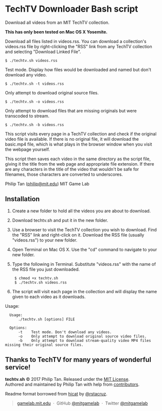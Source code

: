 # TechTV Downloader Bash script

Download all videos from an MIT TechTV collection.

**This has only been tested on Mac OS X Yosemite.**

Download all files listed in videos.rss. You can download a collection's videos.rss file by right-clicking the "RSS" link from any TechTV collection and selecting "Download Linked File".

    $ ./techtv.sh videos.rss
    
Test mode. Display how files would be downloaded and named but don't download any video.

    $ ./techtv.sh -t videos.rss
    
Only attempt to download original source files.

    $ ./techtv.sh -o videos.rss
    
Only attempt to download files that are missing originals but were transcoded to stream.

    $ ./techtv.sh -b videos.rss

This script visits every page in a TechTV collection and check if the original video file is available. If there is no original file, it will download the basic.mp4 file, which is what plays in the browser window when you visit the webpage yourself.

This script then saves each video in the same directory as the script file, giving it the title from the web page and appropriate file extension. If there are any characters in the title of the video that wouldn't be safe for filenames, those characters are converted to underscores.

Philip Tan (philip@mit.edu)
MIT Game Lab

Installation
------------

1. Create a new folder to hold all the videos you are about to download.
2. Download techtv.sh and put it in the new folder.
3. Use a browser to visit the TechTV collection you wish to download. Find the "RSS" link and right-click on it. Download the RSS file (usually "videos.rss") to your new folder.
3. Open Terminal on Mac OS X. Use the "cd" command to navigate to your new folder.
4. Type the following in Terminal. Substitute "videos.rss" with the name of the RSS file you just downloaded.

        $ chmod +x techtv.sh
        $ ./techtv.sh videos.rss

5. The script will visit each page in the collection and will display the name given to each video as it downloads.

Usage:

      Usage:
          ./techtv.sh [options] FILE

      Options:
          -t    Test mode. Don't download any videos.
          -o    Only attempt to download original source video files.
          -b    Only attempt to download stream-quality video MP4 files missing their original source files.


Thanks to TechTV for many years of wonderful service!
------

**techtv.sh** © 2017 Philip Tan. Released under the [MIT License].<br>
Authored and maintained by Philip Tan with help from [contributors].

Readme format borrowed from [hicat](https://github.com/rstacruz/hicat/blob/master/Readme.md) by [@rstacruz](https://github.com/rstacruz).

> [gamelab.mit.edu](http://gamelab.mit.edu/) &nbsp;&middot;&nbsp;
> GitHub [@mitgamelab](https://github.com/mitgamelab) &nbsp;&middot;&nbsp;
> Twitter [@mitgamelab](https://twitter.com/mitgamelab)

[MIT License]: http://mit-license.org/
[contributors]: http://github.com/mitgamelab/techtv/contributors
